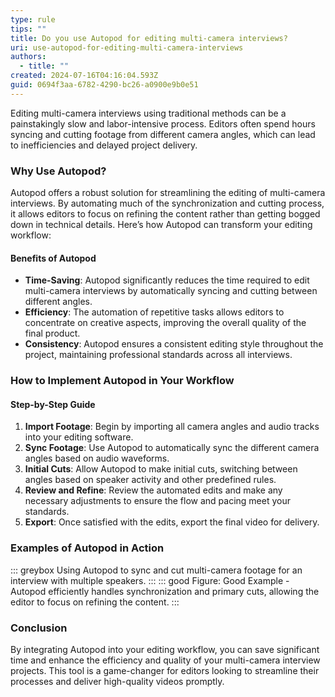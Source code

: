 ```yaml
---
type: rule
tips: ""
title: Do you use Autopod for editing multi-camera interviews?
uri: use-autopod-for-editing-multi-camera-interviews
authors:
  - title: ""
created: 2024-07-16T04:16:04.593Z
guid: 0694f3aa-6782-4290-bc26-a0900e9b0e51
---
```

Editing multi-camera interviews using traditional methods can be a painstakingly slow and labor-intensive process. Editors often spend hours syncing and cutting footage from different camera angles, which can lead to inefficiencies and delayed project delivery.

<!--endintro-->

### Why Use Autopod?

Autopod offers a robust solution for streamlining the editing of multi-camera interviews. By automating much of the synchronization and cutting process, it allows editors to focus on refining the content rather than getting bogged down in technical details. Here’s how Autopod can transform your editing workflow:

#### Benefits of Autopod

* **Time-Saving**: Autopod significantly reduces the time required to edit multi-camera interviews by automatically syncing and cutting between different angles.
* **Efficiency**: The automation of repetitive tasks allows editors to concentrate on creative aspects, improving the overall quality of the final product.
* **Consistency**: Autopod ensures a consistent editing style throughout the project, maintaining professional standards across all interviews.

### How to Implement Autopod in Your Workflow

#### Step-by-Step Guide

1. **Import Footage**: Begin by importing all camera angles and audio tracks into your editing software.
2. **Sync Footage**: Use Autopod to automatically sync the different camera angles based on audio waveforms.
3. **Initial Cuts**: Allow Autopod to make initial cuts, switching between angles based on speaker activity and other predefined rules.
4. **Review and Refine**: Review the automated edits and make any necessary adjustments to ensure the flow and pacing meet your standards.
5. **Export**: Once satisfied with the edits, export the final video for delivery.

### Examples of Autopod in Action

::: greybox
Using Autopod to sync and cut multi-camera footage for an interview with multiple speakers.
:::
::: good
Figure: Good Example - Autopod efficiently handles synchronization and primary cuts, allowing the editor to focus on refining the content.
:::

### Conclusion

By integrating Autopod into your editing workflow, you can save significant time and enhance the efficiency and quality of your multi-camera interview projects. This tool is a game-changer for editors looking to streamline their processes and deliver high-quality videos promptly.
